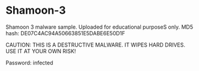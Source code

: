 # Shamoon-3
Shamoon 3 malware sample. Uploaded for educational purposeS only.
MD5 hash: DE07C4AC94A50663851E5DABE6E50D1F

CAUTION: THIS IS A DESTRUCTIVE MALWARE. IT WIPES HARD DRIVES. USE IT AT YOUR OWN RISK!

Password: infected

